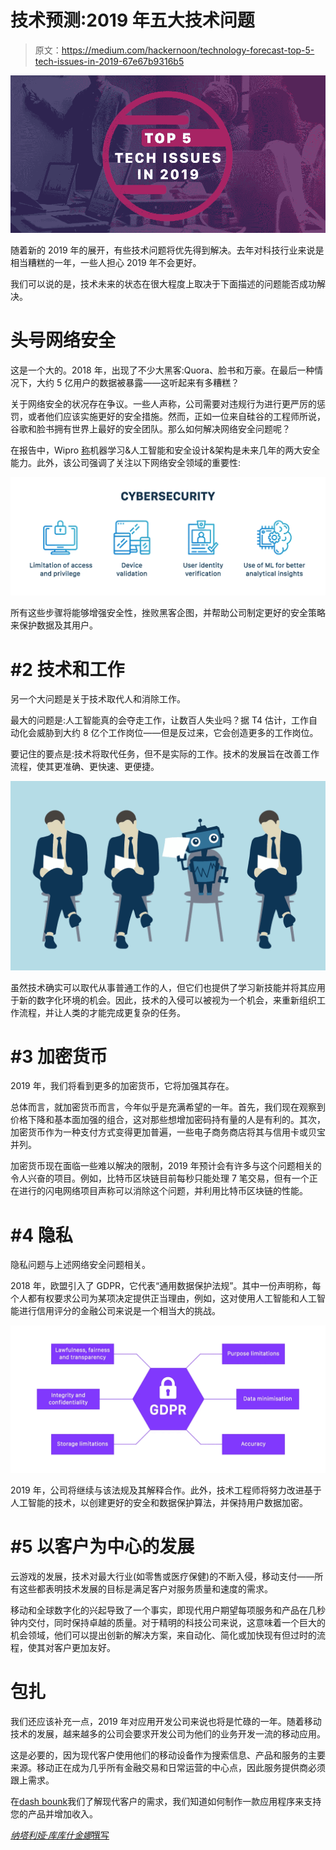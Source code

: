 # 技术预测:2019 年五大技术问题

> 原文：<https://medium.com/hackernoon/technology-forecast-top-5-tech-issues-in-2019-67e67b9316b5>

![](img/488debd9d30bd34062042e65f591be33.png)

随着新的 2019 年的展开，有些技术问题将优先得到解决。去年对科技行业来说是相当糟糕的一年，一些人担心 2019 年不会更好。

我们可以说的是，技术未来的状态在很大程度上取决于下面描述的问题能否成功解决。

# 头号网络安全

这是一个大的。2018 年，出现了不少大黑客:Quora、脸书和万豪。在最后一种情况下，大约 5 亿用户的数据被暴露——这听起来有多糟糕？

关于网络安全的状况存在争议。一些人声称，公司需要对违规行为进行更严厉的惩罚，或者他们应该实施更好的安全措施。然而，正如一位来自硅谷的工程师所说，谷歌和脸书拥有世界上最好的安全团队。那么如何解决网络安全问题呢？

在报告中，Wipro [称](https://www.forbes.com/sites/louiscolumbus/2018/10/14/the-current-state-of-cybersecurity-shows-now-is-the-time-for-zero-trust/#229556665f15)机器学习&人工智能和安全设计&架构是未来几年的两大安全能力。此外，该公司强调了关注以下网络安全领域的重要性:

![](img/2fe04382d2489803f15fa1228bafd556.png)

所有这些步骤将能够增强安全性，挫败黑客企图，并帮助公司制定更好的安全策略来保护数据及其用户。

# #2 技术和工作

另一个大问题是关于技术取代人和消除工作。

最大的问题是:人工智能真的会夺走工作，让数百人失业吗？据 T4 估计，工作自动化会威胁到大约 8 亿个工作岗位——但是反过来，它会创造更多的工作岗位。

要记住的要点是:技术将取代任务，但不是实际的工作。技术的发展旨在改善工作流程，使其更准确、更快速、更便捷。

![](img/0cd92202ca4a4505552c7d49fc277209.png)

虽然技术确实可以取代从事普通工作的人，但它们也提供了学习新技能并将其应用于新的数字化环境的机会。因此，技术的入侵可以被视为一个机会，来重新组织工作流程，并让人类的才能完成更复杂的任务。

# #3 加密货币

2019 年，我们将看到更多的加密货币，它将加强其存在。

总体而言，就加密货币而言，今年似乎是充满希望的一年。首先，我们现在观察到价格下降和基本面加强的组合，这对那些想增加密码持有量的人是有利的。其次，加密货币作为一种支付方式变得更加普遍，一些电子商务商店将其与信用卡或贝宝并列。

加密货币现在面临一些难以解决的限制，2019 年预计会有许多与这个问题相关的令人兴奋的项目。例如，比特币区块链目前每秒只能处理 7 笔交易，但有一个正在进行的闪电网络项目声称可以消除这个问题，并利用比特币区块链的性能。

# #4 隐私

隐私问题与上述网络安全问题相关。

2018 年，欧盟引入了 GDPR，它代表“通用数据保护法规”。其中一份声明称，每个人都有权要求公司为某项决定提供正当理由，例如，这对使用人工智能和人工智能进行信用评分的金融公司来说是一个相当大的挑战。

![](img/9a4ede24187d63092d2dfdaea94d08c2.png)

2019 年，公司将继续与该法规及其解释合作。此外，技术工程师将努力改进基于人工智能的技术，以创建更好的安全和数据保护算法，并保持用户数据加密。

# #5 以客户为中心的发展

云游戏的发展，技术对最大行业(如零售或医疗保健)的不断入侵，移动支付——所有这些都表明技术发展的目标是满足客户对服务质量和速度的需求。

移动和全球数字化的兴起导致了一个事实，即现代用户期望每项服务和产品在几秒钟内交付，同时保持卓越的质量。对于精明的科技公司来说，这意味着一个巨大的机会领域，他们可以提出创新的解决方案，来自动化、简化或加快现有但过时的流程，使其对客户更加友好。

# 包扎

我们还应该补充一点，2019 年对应用开发公司来说也将是忙碌的一年。随着移动技术的发展，越来越多的公司会要求开发公司为他们的业务开发一流的移动应用。

这是必要的，因为现代客户使用他们的移动设备作为搜索信息、产品和服务的主要来源。移动正在成为几乎所有金融交易和日常运营的中心点，因此服务提供商必须跟上需求。

在[dash bounk](https://dashbouquet.com)我们了解现代客户的需求，我们知道如何制作一款应用程序来支持您的产品并增加收入。

[*纳塔利娅·库库什金娜*撰写](https://www.linkedin.com/in/natalia-kukushkina-b62397132/)